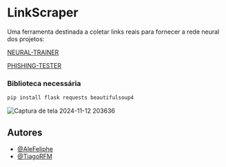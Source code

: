 # LinkScraper

Uma ferramenta destinada a coletar links reais para fornecer a rede neural dos projetos:

[NEURAL-TRAINER](https://github.com/AleFeliphe/NEURAL-TRAINER)

[PHISHING-TESTER](https://github.com/tiagorfmohr/PHISHING-TESTER)

### Biblioteca necessária 

```bash
pip install flask requests beautifulsoup4
```

![Captura de tela 2024-11-12 203636](https://github.com/user-attachments/assets/97789461-ef25-4120-9572-531963ea6c41)


## Autores

- [@AleFeliphe](https://github.com/AleFeliphe)
- [@TiagoRFM](https://github.com/tiagorfmohr)
